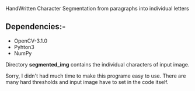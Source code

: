 HandWritten Character Segmentation from paragraphs into individual letters

<h2>Dependencies:-</h2>
<ul>
<li>OpenCV-3.1.0</li>
<li>Pyhton3</li>
<li>NumPy</li>
</ul>

<p>Directory <b>segmented_img</b> contains the individual characters of input 
image.</p>
<p>Sorry, I didn't had much time to make this programe easy to use. There are 
many hard thresholds and input image have to set in the code itself.</p>

